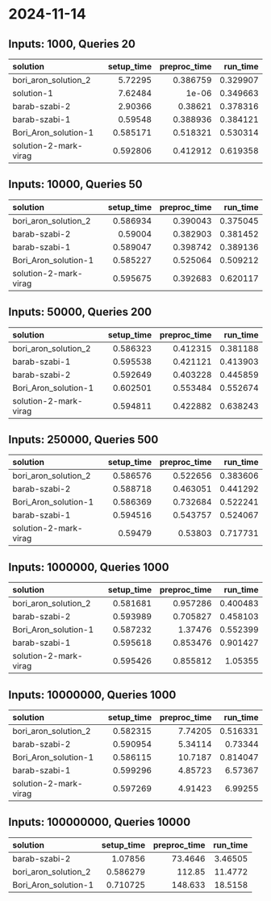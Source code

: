 # 2024-11-14

## Inputs: 1000, Queries 20

| solution              |   setup_time |   preproc_time |   run_time |
|:----------------------|-------------:|---------------:|-----------:|
| bori_aron_solution_2  |     5.72295  |       0.386759 |   0.329907 |
| solution-1            |     7.62484  |       1e-06    |   0.349663 |
| barab-szabi-2         |     2.90366  |       0.38621  |   0.378316 |
| barab-szabi-1         |     0.59548  |       0.388936 |   0.384121 |
| Bori_Aron_solution-1  |     0.585171 |       0.518321 |   0.530314 |
| solution-2-mark-virag |     0.592806 |       0.412912 |   0.619358 |

## Inputs: 10000, Queries 50

| solution              |   setup_time |   preproc_time |   run_time |
|:----------------------|-------------:|---------------:|-----------:|
| bori_aron_solution_2  |     0.586934 |       0.390043 |   0.375045 |
| barab-szabi-2         |     0.59004  |       0.382903 |   0.381452 |
| barab-szabi-1         |     0.589047 |       0.398742 |   0.389136 |
| Bori_Aron_solution-1  |     0.585227 |       0.525064 |   0.509212 |
| solution-2-mark-virag |     0.595675 |       0.392683 |   0.620117 |

## Inputs: 50000, Queries 200

| solution              |   setup_time |   preproc_time |   run_time |
|:----------------------|-------------:|---------------:|-----------:|
| bori_aron_solution_2  |     0.586323 |       0.412315 |   0.381188 |
| barab-szabi-1         |     0.595538 |       0.421121 |   0.413903 |
| barab-szabi-2         |     0.592649 |       0.403228 |   0.445859 |
| Bori_Aron_solution-1  |     0.602501 |       0.553484 |   0.552674 |
| solution-2-mark-virag |     0.594811 |       0.422882 |   0.638243 |

## Inputs: 250000, Queries 500

| solution              |   setup_time |   preproc_time |   run_time |
|:----------------------|-------------:|---------------:|-----------:|
| bori_aron_solution_2  |     0.586576 |       0.522656 |   0.383606 |
| barab-szabi-2         |     0.588718 |       0.463051 |   0.441292 |
| Bori_Aron_solution-1  |     0.586369 |       0.732684 |   0.522241 |
| barab-szabi-1         |     0.594516 |       0.543757 |   0.524067 |
| solution-2-mark-virag |     0.59479  |       0.53803  |   0.717731 |

## Inputs: 1000000, Queries 1000

| solution              |   setup_time |   preproc_time |   run_time |
|:----------------------|-------------:|---------------:|-----------:|
| bori_aron_solution_2  |     0.581681 |       0.957286 |   0.400483 |
| barab-szabi-2         |     0.593989 |       0.705827 |   0.458103 |
| Bori_Aron_solution-1  |     0.587232 |       1.37476  |   0.552399 |
| barab-szabi-1         |     0.595618 |       0.853476 |   0.901427 |
| solution-2-mark-virag |     0.595426 |       0.855812 |   1.05355  |

## Inputs: 10000000, Queries 1000

| solution              |   setup_time |   preproc_time |   run_time |
|:----------------------|-------------:|---------------:|-----------:|
| bori_aron_solution_2  |     0.582315 |        7.74205 |   0.516331 |
| barab-szabi-2         |     0.590954 |        5.34114 |   0.73344  |
| Bori_Aron_solution-1  |     0.586115 |       10.7187  |   0.814047 |
| barab-szabi-1         |     0.599296 |        4.85723 |   6.57367  |
| solution-2-mark-virag |     0.597269 |        4.91423 |   6.99255  |

## Inputs: 100000000, Queries 10000

| solution             |   setup_time |   preproc_time |   run_time |
|:---------------------|-------------:|---------------:|-----------:|
| barab-szabi-2        |     1.07856  |        73.4646 |    3.46505 |
| bori_aron_solution_2 |     0.586279 |       112.85   |   11.4772  |
| Bori_Aron_solution-1 |     0.710725 |       148.633  |   18.5158  |